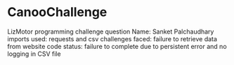 # CanooChallenge
LizMotor programming challenge question
Name: Sanket Palchaudhary
imports used: requests and csv
challenges faced: failure to retrieve data from website
code status: failure to complete due to persistent error and no logging in CSV file
